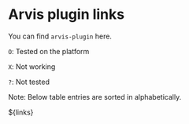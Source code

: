 # Arvis plugin links

You can find `arvis-plugin` here.

`O`: Tested on the platform

`X`: Not working

`?`: Not tested

Note: Below table entries are sorted in alphabetically.

${links}
